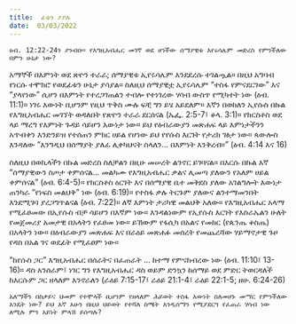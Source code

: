 ```yaml
---
title:  ፊቱን ያያሉ
date:  03/03/2022
---
```


`ዕብ. 12:22-24ን ያንብቡ። የእግዚአብሔር መገኛ ወደ ሆነችው ሰማያዊቱ እየሩሳሌም መድረስ የምንችለው በምን ሁኔታ ነው?`

አማኞች በእምነት ወደ ጽዮን ተራራ; ሰማያዊቱ ኢየሩሳሌም እንደደረሱ ተገልጧል። በዚህ አግባብ የነርሱ ተሞክሮ የወደፊቱን ሁኔታ ያሳያል። ስለዚህ ሰማያዊቷ ኢየሩሳሌም “ተስፋ የምናደርገው” እና “ያላየነው” ሲሆን በእምነት የተረጋገጠልን ተብሎ የተነገረው ሃሳብ ውስጥ የሚካተት ነው (ዕብ. 11:1)። ነገሩ እውነት ቢሆንም የዚህ ጥቅስ ሙሉ ፍቺ ግን ይሄ አይደለም። እኛን በወከለን ኢየሱስ በኩል የእግዚአብሔር መገኘት ወዳለበት የጽዮን ተራራ ደርሰናል (ኤፌ. 2:5-7፤ ቆላ. 3:1)። የክርስቶስ ወደ ላይ ማረግ የእምነት ጉዳይ ሳይሆን እውነታ ነው። ይህ የዕብራውያን መጽሐፍ ላይ እምነታችንን አጥብቀን እንድንይዝ የተሰጠን ምክር ሀይል የሆነው ይህ የየሱስ እርገት የታሪክ ገፅታ ነው። ጳውሎስ እንዳለው “እንግዲህ በሰማያት ያለፈ ሊቀካህናት ስላለን… በእምነት እንቅረብ።” (ዕብ. 4:14 እና 16)

ስለዚህ በወኪላችን በኩል መድረስ ስለቻልን በዚሁ መሠረት ልንኖር ይገባናል። በእርሱ በኩል እኛ “ሰማያዊውን ስጦታ ቀምሰናል… መልካሙ የእግዚአብሔር ቃልና ሊመጣ ያለውን የአለም ሀይል ቀምሰናል” (ዕብ. 6:4-5)። የክርስቶስ ዕርገት እና በሰማያዊ ቤተ መቅደስ ያለው አገልግሎት እውነታ ጠንካራ “የነፍስ መልህቅ” ነው (ዕብ. 6:19)። የተስፋ ቃሉ ትርጉም ያለውና ልንተማመንበት እንደሚገባ ያረጋግጥልናል (ዕብ. 7:22)። ለኛ እምነት ታሪካዊ መልህቅ አለው። የእግዚአብሔር አላማ የሚፈፀመው በኢየሱስ ብቻ ሳይሆን በእኛም ነው። እንዳልነውም የኢየሱስ እርገት የእስራኤልን ሁለት የመጀመሪያ አመታዊ በአላትን የፈፀመ ነው። ይኸውም የፋሲካ በአልና የመከር (የጴንጤ ቆስጤ) በአላትን ነው። በዕብራውያን መጽሐፍ እና በራዕይ መጽሐፉ መሰረት የመጨረሻው ሃይማኖታዊ ጉዞ የዳስ በአል ገና ወደፊት የሚፈፀም ነው።

“ከየሱስ ጋር” እግዚአብሔር በሰራትና በፈጠራት … ከተማ የምናከብረው ነው (ዕብ. 11:10፤ 13-16)። ዳስ አንሰራም፤ ነገር ግን የእግዚአብሔር ዳስ ወይም ድንኳን ከሰማይ ወደ ምድር ትወርዳለች ከእርሱም ጋር ዘላለም እንኖራለን (ራዕይ 7:15-17፤ ራዕይ 21:1-4፤ ራዕይ 22:1-5; ዘሁ. 6:24-26)

`አለማችን በስቃይና ህመም የተሞላች ቢሆንም የዘላለም ሕይወት ተስፋ እውነት ስለመሆኑ መማር የምንችለው እንዴት ነው? ይህ እኛ አሁን በዚህ ህይወት የተሻለ ስሜት እንዲሰማን የሚያደርግ የፈጠራ ሃሳብ ነው ለሚሉ ምን አይነት ምላሽ ይሰጣሉ?`